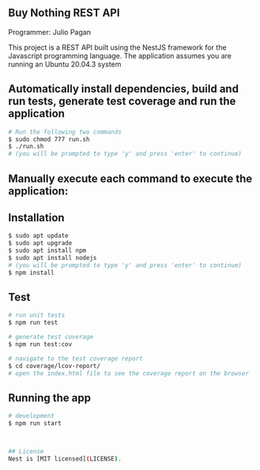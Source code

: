 ## Buy Nothing REST API
Programmer: Julio Pagan

This project is a REST API built using the NestJS framework for the Javascript programming language.
The application assumes you are running an Ubuntu 20.04.3 system

## Automatically install dependencies, build and run tests, generate test coverage and run the application
```bash
# Run the following two commands
$ sudo chmod 777 run.sh
$ ./run.sh
# (you will be prompted to type 'y' and press 'enter' to continue)
```



## Manually execute each command to execute the application:

## Installation

```bash
$ sudo apt update
$ sudo apt upgrade
$ sudo apt install npm
$ sudo apt install nodejs
# (you will be prompted to type 'y' and press 'enter' to continue)
$ npm install
```


## Test

```bash
# run unit tests
$ npm run test

# generate test coverage
$ npm run test:cov

# navigate to the test coverage report
$ cd coverage/lcov-report/
# open the index.html file to see the coverage report on the browser
```


## Running the app

```bash
# development
$ npm run start



## License
Nest is [MIT licensed](LICENSE).
